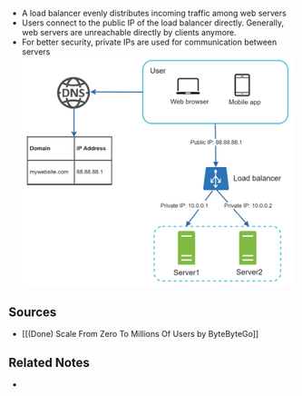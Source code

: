 - A load balancer evenly distributes incoming traffic among web servers
- Users connect to the public IP of the load balancer directly. Generally, web servers are unreachable directly by clients anymore.
- For better security, private IPs are used for communication between servers
![](Assets/Figure_4.png)

## Sources
- [[(Done) Scale From Zero To Millions Of Users by ByteByteGo]]

## Related Notes
- 